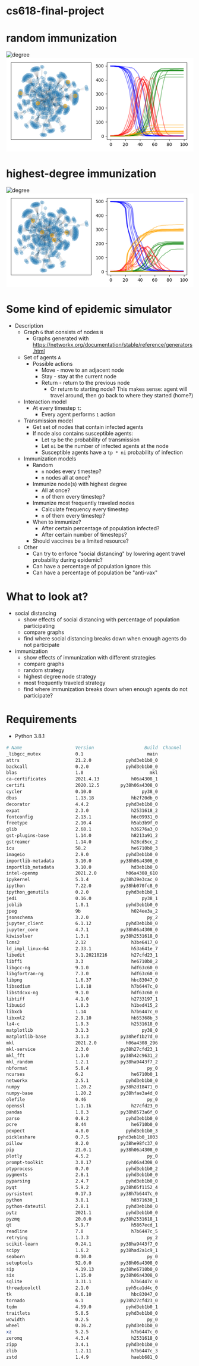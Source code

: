 # cs618-final-project

# random immunization
![degree](random.gif)
![degree](random.png)

# highest-degree immunization
![degree](degree.gif)
![degree](degree.png)

# Some kind of epidemic simulator
- Description
    - Graph `G` that consists of nodes `N`
        - Graphs generated with https://networkx.org/documentation/stable/reference/generators.html
    - Set of agents `A`
        - Possible actions
            - Move - move to an adjacent node
            - Stay - stay at the current node
            - Return - return to the previous node
                - Or return to starting node? This makes sense: agent will travel around, then go back to where they started (home?)
    - Interaction model
        - At every timestep `t`:
            - Every agent performs `1` action
    - Transmission model
        - Get set of nodes that contain infected agents
        - If node also contains susceptible agents:
          - Let `tp` be the probability of transmission
          - Let `ni` be the number of infected agents at the node
          - Susceptible agents have a `tp * ni` probability of infection
    - Immunization models
        - Random
            - `n` nodes every timestep?
            - `n` nodes all at once?
        - Immunize node(s) with highest degree
            - All at once?
            - `n` of them every timestep?
        - Immunize most frequently traveled nodes
            - Calculate frequency every timestep
            - `n` of them every timestep?
        - When to immunize?
            - After certain percentage of population infected?
            - After certain number of timesteps?
        - Should vaccines be a limited resource?
    - Other
        - Can try to enforce "social distancing" by lowering agent travel probability during epidemic?
        - Can have a percentage of population ignore this
        - Can have a percentage of population be "anti-vax"

# What to look at?
- social distancing
    - show effects of social distancing with percentage of population participating
    - compare graphs
    - find where social distancing breaks down when enough agents do not participate
- immunization
    - show effects of immunization with different strategies
    - compare graphs
    - random strategy
    - highest degree node strategy
    - most frequently traveled strategy
    - find where immunization breaks down when enough agents do not participate?

# Requirements
- Python 3.8.1
```sh
# Name                    Version                   Build  Channel
_libgcc_mutex             0.1                        main  
attrs                     21.2.0             pyhd3eb1b0_0  
backcall                  0.2.0              pyhd3eb1b0_0  
blas                      1.0                         mkl  
ca-certificates           2021.4.13            h06a4308_1  
certifi                   2020.12.5        py38h06a4308_0  
cycler                    0.10.0                   py38_0  
dbus                      1.13.18              hb2f20db_0  
decorator                 4.4.2              pyhd3eb1b0_0  
expat                     2.3.0                h2531618_2  
fontconfig                2.13.1               h6c09931_0  
freetype                  2.10.4               h5ab3b9f_0  
glib                      2.68.1               h36276a3_0  
gst-plugins-base          1.14.0               h8213a91_2  
gstreamer                 1.14.0               h28cd5cc_2  
icu                       58.2                 he6710b0_3  
imageio                   2.9.0              pyhd3eb1b0_0  
importlib-metadata        3.10.0           py38h06a4308_0  
importlib_metadata        3.10.0               hd3eb1b0_0  
intel-openmp              2021.2.0           h06a4308_610  
ipykernel                 5.1.4            py38h39e3cac_0  
ipython                   7.22.0           py38hb070fc8_0  
ipython_genutils          0.2.0              pyhd3eb1b0_1  
jedi                      0.16.0                   py38_1  
joblib                    1.0.1              pyhd3eb1b0_0  
jpeg                      9b                   h024ee3a_2  
jsonschema                3.2.0                      py_2  
jupyter_client            6.1.12             pyhd3eb1b0_0  
jupyter_core              4.7.1            py38h06a4308_0  
kiwisolver                1.3.1            py38h2531618_0  
lcms2                     2.12                 h3be6417_0  
ld_impl_linux-64          2.33.1               h53a641e_7  
libedit                   3.1.20210216         h27cfd23_1  
libffi                    3.3                  he6710b0_2  
libgcc-ng                 9.1.0                hdf63c60_0  
libgfortran-ng            7.3.0                hdf63c60_0  
libpng                    1.6.37               hbc83047_0  
libsodium                 1.0.18               h7b6447c_0  
libstdcxx-ng              9.1.0                hdf63c60_0  
libtiff                   4.1.0                h2733197_1  
libuuid                   1.0.3                h1bed415_2  
libxcb                    1.14                 h7b6447c_0  
libxml2                   2.9.10               hb55368b_3  
lz4-c                     1.9.3                h2531618_0  
matplotlib                3.1.3                    py38_0  
matplotlib-base           3.1.3            py38hef1b27d_0  
mkl                       2021.2.0           h06a4308_296  
mkl-service               2.3.0            py38h27cfd23_1  
mkl_fft                   1.3.0            py38h42c9631_2  
mkl_random                1.2.1            py38ha9443f7_2  
nbformat                  5.0.4                      py_0  
ncurses                   6.2                  he6710b0_1  
networkx                  2.5.1              pyhd3eb1b0_0  
numpy                     1.20.2           py38h2d18471_0  
numpy-base                1.20.2           py38hfae3a4d_0  
olefile                   0.46                       py_0  
openssl                   1.1.1k               h27cfd23_0  
pandas                    1.0.3            py38h0573a6f_0  
parso                     0.8.2              pyhd3eb1b0_0  
pcre                      8.44                 he6710b0_0  
pexpect                   4.8.0              pyhd3eb1b0_3  
pickleshare               0.7.5           pyhd3eb1b0_1003  
pillow                    8.2.0            py38he98fc37_0  
pip                       21.0.1           py38h06a4308_0  
plotly                    4.5.2                      py_0  
prompt-toolkit            3.0.17             pyh06a4308_0  
ptyprocess                0.7.0              pyhd3eb1b0_2  
pygments                  2.8.1              pyhd3eb1b0_0  
pyparsing                 2.4.7              pyhd3eb1b0_0  
pyqt                      5.9.2            py38h05f1152_4  
pyrsistent                0.17.3           py38h7b6447c_0  
python                    3.8.1                h0371630_1  
python-dateutil           2.8.1              pyhd3eb1b0_0  
pytz                      2021.1             pyhd3eb1b0_0  
pyzmq                     20.0.0           py38h2531618_1  
qt                        5.9.7                h5867ecd_1  
readline                  7.0                  h7b6447c_5  
retrying                  1.3.3                      py_2  
scikit-learn              0.24.1           py38ha9443f7_0  
scipy                     1.6.2            py38had2a1c9_1  
seaborn                   0.10.0                     py_0  
setuptools                52.0.0           py38h06a4308_0  
sip                       4.19.13          py38he6710b0_0  
six                       1.15.0           py38h06a4308_0  
sqlite                    3.31.1               h7b6447c_0  
threadpoolctl             2.1.0              pyh5ca1d4c_0  
tk                        8.6.10               hbc83047_0  
tornado                   6.1              py38h27cfd23_0  
tqdm                      4.59.0             pyhd3eb1b0_1  
traitlets                 5.0.5              pyhd3eb1b0_0  
wcwidth                   0.2.5                      py_0  
wheel                     0.36.2             pyhd3eb1b0_0  
xz                        5.2.5                h7b6447c_0  
zeromq                    4.3.4                h2531618_0  
zipp                      3.4.1              pyhd3eb1b0_0  
zlib                      1.2.11               h7b6447c_3  
zstd                      1.4.9                haebb681_0
```